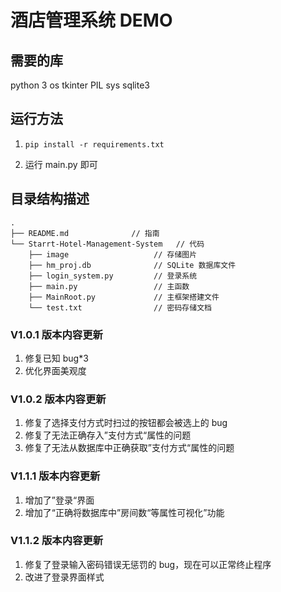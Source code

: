 # 酒店管理系统 DEMO

## 需要的库

python 3
os
tkinter
PIL
sys
sqlite3

## 运行方法

1. `pip install -r requirements.txt`

2. 运行 main.py 即可

## 目录结构描述

```
.
├── README.md              // 指南
└── Starrt-Hotel-Management-System   // 代码
    ├── image                   // 存储图片
    ├── hm_proj.db              // SQLite 数据库文件
    ├── login_system.py         // 登录系统
    ├── main.py                 // 主函数
    ├── MainRoot.py             // 主框架搭建文件
    └── test.txt                // 密码存储文档
```

### V1.0.1 版本内容更新

1. 修复已知 bug\*3
2. 优化界面美观度

### V1.0.2 版本内容更新

1. 修复了选择支付方式时扫过的按钮都会被选上的 bug 
2. 修复了无法正确存入”支付方式“属性的问题 
3. 修复了无法从数据库中正确获取”支付方式“属性的问题

### V1.1.1 版本内容更新

1. 增加了”登录“界面 
2. 增加了“正确将数据库中”房间数“等属性可视化”功能

### V1.1.2 版本内容更新

1. 修复了登录输入密码错误无惩罚的 bug，现在可以正常终止程序 
2. 改进了登录界面样式
